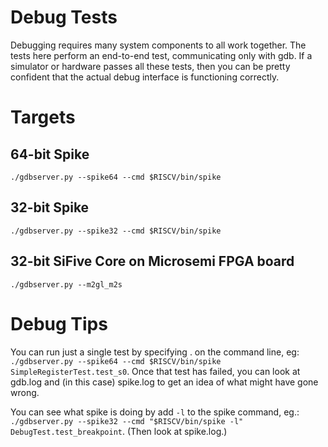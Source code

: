 Debug Tests
===========

Debugging requires many system components to all work together. The tests here
perform an end-to-end test, communicating only with gdb. If a simulator or
hardware passes all these tests, then you can be pretty confident that the
actual debug interface is functioning correctly.

Targets
=======

64-bit Spike
------------

`./gdbserver.py --spike64 --cmd $RISCV/bin/spike`

32-bit Spike
------------

`./gdbserver.py --spike32 --cmd $RISCV/bin/spike`

32-bit SiFive Core on Microsemi FPGA board
------------------------------------------

`./gdbserver.py --m2gl_m2s`

Debug Tips
==========

You can run just a single test by specifying <class>.<function> on the command
line, eg: `./gdbserver.py --spike64 --cmd $RISCV/bin/spike
SimpleRegisterTest.test_s0`.
Once that test has failed, you can look at gdb.log and (in this case) spike.log
to get an idea of what might have gone wrong.

You can see what spike is doing by add `-l` to the spike command, eg.:
`./gdbserver.py --spike32 --cmd "$RISCV/bin/spike -l"
DebugTest.test_breakpoint`. (Then look at spike.log.)
